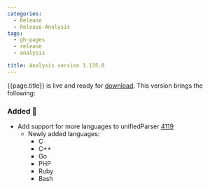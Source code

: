```yaml
---
categories:
  - Release
  - Release-Analysis
tags:
  - gh-pages
  - release
  - analysis

title: Analysis version 1.135.0
---
```


{{page.title}} is live and ready for [download](https://github.com/MaibornWolff/codecharta/releases/tag/ana-1.135.0).
This version brings the following:

### Added 🚀

- Add support for more languages to unifiedParser [4119](https://github.com/MaibornWolff/codecharta/pull/4119)
  - Newly added languages:
    - C
    - C++
    - Go
    - PHP
    - Ruby
    - Bash